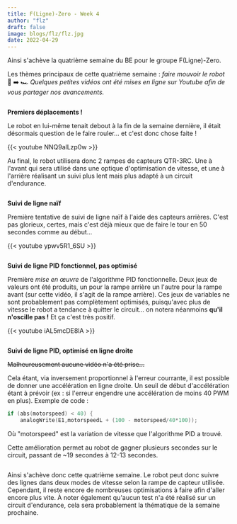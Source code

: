 ```yaml
---
title: F(Ligne)-Zero - Week 4
author: "flz"
draft: false
image: blogs/flz/flz.jpg
date: 2022-04-29
---
```


Ainsi s'achève la quatrième semaine du BE pour le groupe F(Ligne)-Zero.

Les thèmes principaux de cette quatrième semaine : *faire mouvoir le robot* 🚗 ➡️ 🏎️
*Quelques petites vidéos ont été mises en ligne sur Youtube afin de vous partager nos avancements.*

```
```

**Premiers déplacements !**



Le robot en lui-même tenait debout à la fin de la semaine dernière, il était désormais question de le faire rouler... et c'est donc chose faite !

{{< youtube NNQ9alLzp0w >}}

Au final, le robot utilisera donc 2 rampes de capteurs QTR-3RC. Une à l'avant qui sera utilisé dans une optique d'optimisation de vitesse, et une à l'arrière réalisant un suivi plus lent mais plus adapté à un circuit d'endurance.

```
```

**Suivi de ligne naïf**


Première tentative de suivi de ligne naïf à l'aide des capteurs arrières.
C'est pas glorieux, certes, mais c'est déjà mieux que de faire le tour en 50 secondes comme au début...

{{< youtube ypwv5R1_6SU >}}

```
```

**Suivi de ligne PID fonctionnel, pas optimisé**

Première *mise en œuvre* de l'algorithme PID fonctionnelle. Deux jeux de valeurs ont été produits, un pour la rampe arrière un l'autre pour la rampe avant (sur cette vidéo, il s'agit de la rampe arrière).
Ces jeux de variables ne sont probablement pas complètement optimisés, puisqu'avec plus de vitesse le robot a tendance à quitter le circuit... on notera néanmoins **qu'il n'oscille pas !** Et ça c'est très positif.

{{< youtube iAL5mcDE8lA >}}



```
```

**Suivi de ligne PID, optimisé en ligne droite**

~~Malheureusement aucune vidéo n'a été prise...~~

Cela étant, via inversement proportionnel à l'erreur courrante, il est possible de donner une accélération en ligne droite. Un seuil de début d'accélération étant à prévoir (ex : si l'erreur engendre une accélération de moins 40 PWM en plus).
Exemple de code :
```c
if (abs(motorspeed) < 40) {
    analogWrite(E1,motorspeedL + (100 - motorspeed/40*100));
```
Où "motorspeed" est la variation de vitesse que l'algorithme PID a trouvé.

Cette amélioration permet au robot de gagner plusieurs secondes sur le circuit, passant de ~19 secondes à 12-13 secondes.

```
```

Ainsi s'achève donc cette quatrième semaine. Le robot peut donc suivre des lignes dans deux modes de vitesse selon la rampe de capteur utilisée.
Cependant, il reste encore de nombreuses optimisations à faire afin d'aller encore plus vite. À noter également qu'aucun test n'a été réalisé sur un circuit d'endurance, cela sera probablement la thématique de la semaine prochaine.